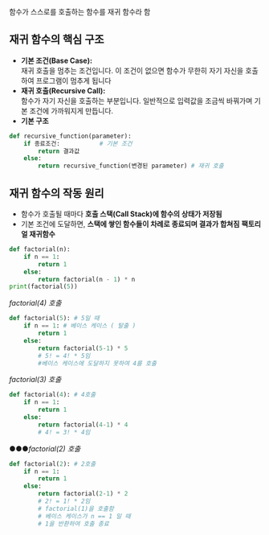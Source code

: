 함수가 스스로를 호출하는 함수를 재귀 함수라 함

## 재귀 함수의 핵심 구조

- **기본 조건(Base Case):**  
    재귀 호출을 멈추는 조건입니다. 이 조건이 없으면 함수가 무한히 자기 자신을 호출하여 프로그램이 멈추게 됩니다
- **재귀 호출(Recursive Call):**  
    함수가 자기 자신을 호출하는 부분입니다. 일반적으로 입력값을 조금씩 바꿔가며 기본 조건에 가까워지게 만듭니다.
- **기본 구조**
```python
def recursive_function(parameter):
    if 종료조건:           # 기본 조건
        return 결과값
    else:
        return recursive_function(변경된 parameter) # 재귀 호출
```
## 재귀 함수의 작동 원리

- 함수가 호출될 때마다 **호출 스택(Call Stack)에 함수의 상태가 저장됨**
- 기본 조건에 도달하면, **스택에 쌓인 함수들이 차례로 종료되며 결과가 합쳐짐**
**팩토리얼 재귀함수**
```python 
def factorial(n): 
	if n == 1:
		return 1
	else:
		return factorial(n - 1) * n
print(factorial(5))
```
*factorial(4) 호출*
```python
def factorial(5): # 5일 때
	if n == 1: # 베이스 케이스 ( 탈출 )
		return 1
	else:
		return factorial(5-1) * 5
		# 5! = 4! * 5임
		#베이스 케이스에 도달하지 못하여 4를 호출
```
*factorial(3) 호출*
```python
def factorial(4): # 4호출
	if n == 1:
		return 1
	else:
		return factorial(4-1) * 4
		# 4! = 3! * 4임
```
●●●*factorial(2) 호출*
```python
def factorial(2): # 2호출
	if n == 1:
		return 1
	else:
		return factorial(2-1) * 2
		# 2! = 1! * 2임
		# factorial(1)을 호출함
		# 베이스 케이스가 n == 1 일 때
		# 1을 반환하여 호출 종료
```
